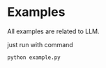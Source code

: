# Examples

All examples are related to LLM.  

just run with command
```python
python example.py
```